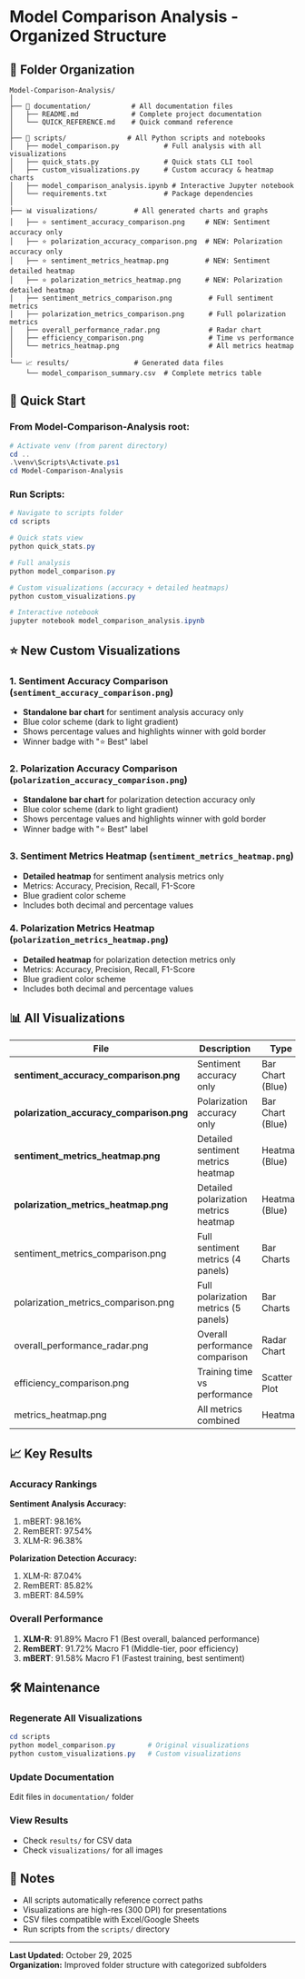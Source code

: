 # Model Comparison Analysis - Organized Structure

## 📁 Folder Organization

```
Model-Comparison-Analysis/
│
├── 📄 documentation/          # All documentation files
│   ├── README.md             # Complete project documentation
│   └── QUICK_REFERENCE.md    # Quick command reference
│
├── 🐍 scripts/               # All Python scripts and notebooks
│   ├── model_comparison.py           # Full analysis with all visualizations
│   ├── quick_stats.py                # Quick stats CLI tool
│   ├── custom_visualizations.py      # Custom accuracy & heatmap charts
│   ├── model_comparison_analysis.ipynb # Interactive Jupyter notebook
│   └── requirements.txt              # Package dependencies
│
├── 📊 visualizations/         # All generated charts and graphs
│   ├── ⭐ sentiment_accuracy_comparison.png     # NEW: Sentiment accuracy only
│   ├── ⭐ polarization_accuracy_comparison.png  # NEW: Polarization accuracy only
│   ├── ⭐ sentiment_metrics_heatmap.png         # NEW: Sentiment detailed heatmap
│   ├── ⭐ polarization_metrics_heatmap.png      # NEW: Polarization detailed heatmap
│   ├── sentiment_metrics_comparison.png         # Full sentiment metrics
│   ├── polarization_metrics_comparison.png      # Full polarization metrics
│   ├── overall_performance_radar.png            # Radar chart
│   ├── efficiency_comparison.png                # Time vs performance
│   └── metrics_heatmap.png                      # All metrics heatmap
│
└── 📈 results/                # Generated data files
    └── model_comparison_summary.csv  # Complete metrics table
```

## 🚀 Quick Start

### From Model-Comparison-Analysis root:

```powershell
# Activate venv (from parent directory)
cd ..
.\venv\Scripts\Activate.ps1
cd Model-Comparison-Analysis
```

### Run Scripts:

```powershell
# Navigate to scripts folder
cd scripts

# Quick stats view
python quick_stats.py

# Full analysis
python model_comparison.py

# Custom visualizations (accuracy + detailed heatmaps)
python custom_visualizations.py

# Interactive notebook
jupyter notebook model_comparison_analysis.ipynb
```

## ⭐ New Custom Visualizations

### 1. Sentiment Accuracy Comparison (`sentiment_accuracy_comparison.png`)
- **Standalone bar chart** for sentiment analysis accuracy only
- Blue color scheme (dark to light gradient)
- Shows percentage values and highlights winner with gold border
- Winner badge with "⭐ Best" label

### 2. Polarization Accuracy Comparison (`polarization_accuracy_comparison.png`)
- **Standalone bar chart** for polarization detection accuracy only
- Blue color scheme (dark to light gradient)
- Shows percentage values and highlights winner with gold border
- Winner badge with "⭐ Best" label

### 3. Sentiment Metrics Heatmap (`sentiment_metrics_heatmap.png`)
- **Detailed heatmap** for sentiment analysis metrics only
- Metrics: Accuracy, Precision, Recall, F1-Score
- Blue gradient color scheme
- Includes both decimal and percentage values

### 4. Polarization Metrics Heatmap (`polarization_metrics_heatmap.png`)
- **Detailed heatmap** for polarization detection metrics only
- Metrics: Accuracy, Precision, Recall, F1-Score
- Blue gradient color scheme
- Includes both decimal and percentage values

## 📊 All Visualizations

| File | Description | Type |
|------|-------------|------|
| **sentiment_accuracy_comparison.png** | Sentiment accuracy only | Bar Chart (Blue) |
| **polarization_accuracy_comparison.png** | Polarization accuracy only | Bar Chart (Blue) |
| **sentiment_metrics_heatmap.png** | Detailed sentiment metrics heatmap | Heatmap (Blue) |
| **polarization_metrics_heatmap.png** | Detailed polarization metrics heatmap | Heatmap (Blue) |
| sentiment_metrics_comparison.png | Full sentiment metrics (4 panels) | Bar Charts |
| polarization_metrics_comparison.png | Full polarization metrics (5 panels) | Bar Charts |
| overall_performance_radar.png | Overall performance comparison | Radar Chart |
| efficiency_comparison.png | Training time vs performance | Scatter Plot |
| metrics_heatmap.png | All metrics combined | Heatmap |

## 📈 Key Results

### Accuracy Rankings

**Sentiment Analysis Accuracy:**
1. mBERT: 98.16%
2. RemBERT: 97.54%
3. XLM-R: 96.38%

**Polarization Detection Accuracy:**
1. XLM-R: 87.04%
2. RemBERT: 85.82%
3. mBERT: 84.59%

### Overall Performance
1. **XLM-R**: 91.89% Macro F1 (Best overall, balanced performance)
2. **RemBERT**: 91.72% Macro F1 (Middle-tier, poor efficiency)
3. **mBERT**: 91.58% Macro F1 (Fastest training, best sentiment)

## 🛠️ Maintenance

### Regenerate All Visualizations
```powershell
cd scripts
python model_comparison.py        # Original visualizations
python custom_visualizations.py   # Custom visualizations
```

### Update Documentation
Edit files in `documentation/` folder

### View Results
- Check `results/` for CSV data
- Check `visualizations/` for all images

## 📝 Notes

- All scripts automatically reference correct paths
- Visualizations are high-res (300 DPI) for presentations
- CSV files compatible with Excel/Google Sheets
- Run scripts from the `scripts/` directory

---
**Last Updated:** October 29, 2025  
**Organization:** Improved folder structure with categorized subfolders
